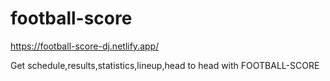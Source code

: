 # football-score

https://football-score-dj.netlify.app/

Get schedule,results,statistics,lineup,head to head with FOOTBALL-SCORE